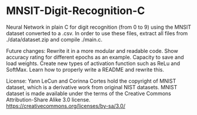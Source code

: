 # MNSIT-Digit-Recognition-C

Neural Network in plain C for digit recognition (from 0 to 9) using the MNSIT dataset converted to a .csv.
In order to use these files, extract all files from ./data/dataset.zip and compile ./main.c.

Future changes: 
  Rewrite it in a more modular and readable code.
  Show accuracy rating for different epochs as an example.
  Capacity to save and load weights.
  Create new types of activation function such as ReLu and SoftMax.
  Learn how to properly write a README and rewrite this.

License: Yann LeCun and Corinna Cortes hold the copyright of MNIST dataset, which is a derivative work from original NIST datasets. MNIST dataset is made available under the terms of the Creative Commons Attribution-Share Alike 3.0 license.
https://creativecommons.org/licenses/by-sa/3.0/
